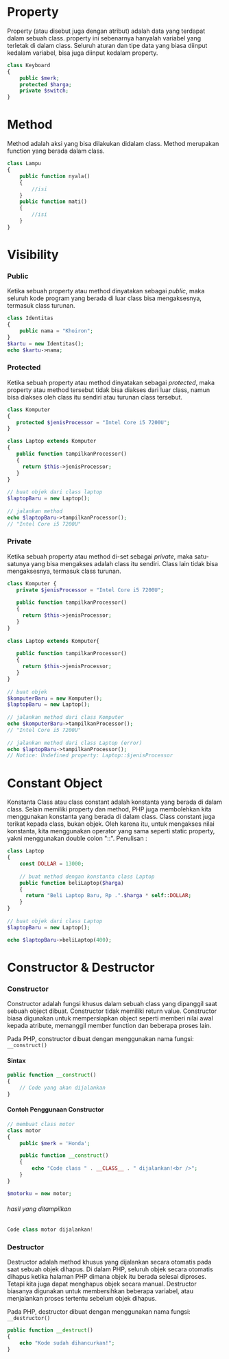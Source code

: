 # Property
Property (atau disebut juga dengan atribut) adalah data yang terdapat dalam sebuah class. property ini sebenarnya hanyalah variabel yang terletak di dalam class. Seluruh aturan dan tipe data yang biasa diinput kedalam variabel, bisa juga diinput kedalam property.
```PHP
class Keyboard
{
    public $merk;
    protected $harga;
    private $switch;
}
```

# Method
Method adalah aksi yang bisa dilakukan didalam class. Method merupakan function yang berada dalam class.
```PHP
class Lampu
{
    public function nyala()
    {
        //isi
    }
    public function mati()
    {
        //isi
    }
}
```

# Visibility
### Public

Ketika sebuah property atau method dinyatakan sebagai *public*, maka seluruh kode program yang berada di luar class bisa mengaksesnya, termasuk class turunan.

```PHP
class Identitas
{
    public nama = "Khoiron";
}
$kartu = new Identitas();
echo $kartu->nama;
```

### Protected

Ketika sebuah property atau method dinyatakan sebagai *protected*, maka property atau method tersebut tidak bisa diakses dari luar class, namun bisa diakses oleh class itu sendiri atau turunan class tersebut.
```PHP
class Komputer
{
   protected $jenisProcessor = "Intel Core i5 7200U";
}

class Laptop extends Komputer
{
   public function tampilkanProcessor() 
   {
     return $this->jenisProcessor;
   }
}
  
// buat objek dari class laptop
$laptopBaru = new Laptop();
  
// jalankan method
echo $laptopBaru->tampilkanProcessor(); 
// "Intel Core i5 7200U"
```

### Private

Ketika sebuah property atau method di-set sebagai *private*, maka satu-satunya yang bisa mengakses adalah class itu sendiri. Class lain tidak bisa mengaksesnya, termasuk class turunan.
```PHP
class Komputer {
   private $jenisProcessor = "Intel Core i5 7200U";
   
   public function tampilkanProcessor() 
   {
     return $this->jenisProcessor;
   }
}
  
class Laptop extends Komputer{
  
   public function tampilkanProcessor() 
   {
     return $this->jenisProcessor;
   }
}
  
// buat objek
$komputerBaru = new Komputer();
$laptopBaru = new Laptop();
  
// jalankan method dari class Komputer
echo $komputerBaru->tampilkanProcessor(); 
// "Intel Core i5 7200U"
  
// jalankan method dari class Laptop (error)
echo $laptopBaru->tampilkanProcessor();
// Notice: Undefined property: Laptop::$jenisProcessor
```

# Constant Object
Konstanta Class atau class constant adalah konstanta yang berada di dalam class. Selain memiliki property dan method, PHP juga membolehkan kita menggunakan konstanta yang berada di dalam class.
Class constant juga terikat kepada class, bukan objek. Oleh karena itu, untuk mengakses nilai konstanta, kita menggunakan operator yang sama seperti static property, yakni menggunakan double colon "::".
Penulisan :
```PHP
class Laptop
{
    const DOLLAR = 13000;
  
    // buat method dengan konstanta class Laptop
    public function beliLaptop($harga)
    {
      return "Beli Laptop Baru, Rp .".$harga * self::DOLLAR;
    }
}
  
// buat objek dari class Laptop
$laptopBaru = new Laptop();

echo $laptopBaru->beliLaptop(400);
```

# Constructor & Destructor
### Constructor

Constructor adalah fungsi khusus dalam sebuah class yang dipanggil saat sebuah object dibuat. Constructor tidak memiliki return value. Constructor biasa digunakan untuk mempersiapkan object seperti memberi nilai awal kepada atribute, memanggil member function dan beberapa proses lain.

Pada PHP, constructor dibuat dengan menggunakan nama fungsi:  `__construct()`
#### Sintax
```php
public function __construct()
{
    // Code yang akan dijalankan
}
```

#### Contoh Penggunaan Constructor
```php
// membuat class motor
class motor 
{
    public $merk = 'Honda';

    public function __construct() 
    {
        echo "Code class " . __CLASS__ . " dijalankan!<br />";
    }
}

$motorku = new motor;
```

###### hasil yang ditampilkan 
```php
Code class motor dijalankan!
```

### Destructor

Destructor adalah method khusus yang dijalankan secara otomatis pada saat sebuah objek dihapus. Di dalam PHP, seluruh objek secara otomatis dihapus ketika halaman PHP dimana objek itu berada selesai diproses. Tetapi kita juga dapat menghapus objek secara manual.
Destructor biasanya digunakan untuk membersihkan beberapa variabel, atau menjalankan proses tertentu sebelum objek dihapus.

Pada PHP, destructor dibuat dengan menggunakan nama fungsi: `__destructor()`

```php
public function __destruct() 
{
    echo "Kode sudah dihancurkan!";
}
```

